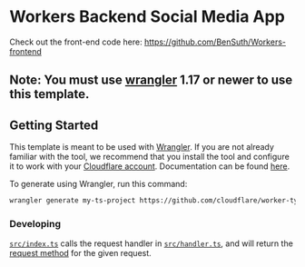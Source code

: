 # Workers Backend Social Media App

Check out the front-end code here: https://github.com/BenSuth/Workers-frontend

## Note: You must use [wrangler](https://developers.cloudflare.com/workers/cli-wrangler/install-update) 1.17 or newer to use this template.

## Getting Started

This template is meant to be used with [Wrangler](https://github.com/cloudflare/wrangler). If you are not already familiar with the tool, we recommend that you install the tool and configure it to work with your [Cloudflare account](https://dash.cloudflare.com). Documentation can be found [here](https://developers.cloudflare.com/workers/tooling/wrangler/).

To generate using Wrangler, run this command:

```bash
wrangler generate my-ts-project https://github.com/cloudflare/worker-typescript-template
```

### Developing

[`src/index.ts`](./src/index.ts) calls the request handler in [`src/handler.ts`](./src/handler.ts), and will return the [request method](https://developer.mozilla.org/en-US/docs/Web/API/Request/method) for the given request.
